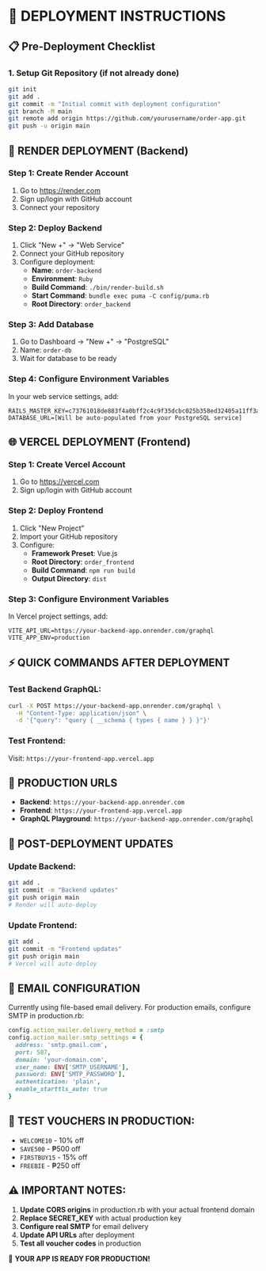# 🚀 DEPLOYMENT INSTRUCTIONS

## 📋 Pre-Deployment Checklist

### 1. Setup Git Repository (if not already done)
```bash
git init
git add .
git commit -m "Initial commit with deployment configuration"
git branch -M main
git remote add origin https://github.com/yourusername/order-app.git
git push -u origin main
```

## 🔧 RENDER DEPLOYMENT (Backend)

### Step 1: Create Render Account
1. Go to https://render.com
2. Sign up/login with GitHub account
3. Connect your repository

### Step 2: Deploy Backend
1. Click "New +" → "Web Service"
2. Connect your GitHub repository
3. Configure deployment:
   - **Name**: `order-backend` 
   - **Environment**: `Ruby`
   - **Build Command**: `./bin/render-build.sh`
   - **Start Command**: `bundle exec puma -C config/puma.rb`
   - **Root Directory**: `order_backend`

### Step 3: Add Database
1. Go to Dashboard → "New +" → "PostgreSQL"
2. Name: `order-db`
3. Wait for database to be ready

### Step 4: Configure Environment Variables
In your web service settings, add:
```
RAILS_MASTER_KEY=c73761018de883f4a0bff2c4c9f35dcbc025b358ed32405a11ff3a901fbb85e8b47e30656d5d0e8627644caf05fedd39037f9a89089d2622cc307a774007e63f
DATABASE_URL=[Will be auto-populated from your PostgreSQL service]
```

## 🌐 VERCEL DEPLOYMENT (Frontend)

### Step 1: Create Vercel Account  
1. Go to https://vercel.com
2. Sign up/login with GitHub account

### Step 2: Deploy Frontend
1. Click "New Project"
2. Import your GitHub repository
3. Configure:
   - **Framework Preset**: Vue.js
   - **Root Directory**: `order_frontend`
   - **Build Command**: `npm run build`
   - **Output Directory**: `dist`

### Step 3: Configure Environment Variables
In Vercel project settings, add:
```
VITE_API_URL=https://your-backend-app.onrender.com/graphql
VITE_APP_ENV=production
```

## ⚡ QUICK COMMANDS AFTER DEPLOYMENT

### Test Backend GraphQL:
```bash
curl -X POST https://your-backend-app.onrender.com/graphql \
  -H "Content-Type: application/json" \
  -d '{"query": "query { __schema { types { name } } }"}'
```

### Test Frontend:
Visit: `https://your-frontend-app.vercel.app`

## 🎯 PRODUCTION URLS
- **Backend**: `https://your-backend-app.onrender.com`
- **Frontend**: `https://your-frontend-app.vercel.app`
- **GraphQL Playground**: `https://your-backend-app.onrender.com/graphql`

## 🔧 POST-DEPLOYMENT UPDATES

### Update Backend:
```bash
git add .
git commit -m "Backend updates"
git push origin main
# Render will auto-deploy
```

### Update Frontend:
```bash  
git add .
git commit -m "Frontend updates"
git push origin main  
# Vercel will auto-deploy
```

## 📧 EMAIL CONFIGURATION
Currently using file-based email delivery. For production emails, configure SMTP in production.rb:

```ruby
config.action_mailer.delivery_method = :smtp
config.action_mailer.smtp_settings = {
  address: 'smtp.gmail.com',
  port: 587,
  domain: 'your-domain.com',
  user_name: ENV['SMTP_USERNAME'],
  password: ENV['SMTP_PASSWORD'],
  authentication: 'plain',
  enable_starttls_auto: true
}
```

## 🎫 TEST VOUCHERS IN PRODUCTION:
- `WELCOME10` - 10% off
- `SAVE500` - ₱500 off  
- `FIRSTBUY15` - 15% off
- `FREEBIE` - ₱250 off

## ⚠️ IMPORTANT NOTES:
1. **Update CORS origins** in production.rb with your actual frontend domain
2. **Replace SECRET_KEY** with actual production key  
3. **Configure real SMTP** for email delivery
4. **Update API URLs** after deployment
5. **Test all voucher codes** in production

🎉 **YOUR APP IS READY FOR PRODUCTION!**